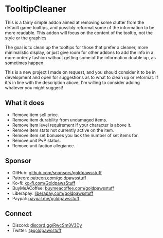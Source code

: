 # TooltipCleaner
This is a fairly simple addon aimed at removing some clutter from the default game tooltips, and possibly reformat some of the information to be more readable. This addon will focus on the content of the tooltip, not the style or the graphics.

The goal is to clean up the tooltips for those that prefer a cleaner, more minimalistic display, or just give room for other addons to add the info in a more orderly fashion without getting some of the information double up, as sometimes happen.

This is a new project I made on request, and you should consider it to be in development and open for suggestions as to what to clean up or reformat. If it's in line with the description above, I'm willing to consider adding whatever you might suggest!

## What it does
* Remove item sell price.
* Remove item durability from undamaged items.
* Remove item level requirement if your character is above it.
* Remove item stats not currently active on the item.
* Remove item set bonuses you lack the number of set items for.
* Remove unit PvP status.
* Remove unit faction allegiance.

## Sponsor
- GitHub: [github.com/sponsors/goldpawsstuff](https://github.com/sponsors/goldpawsstuff)
- Patreon: [patreon.com/goldpawsstuff](https://www.patreon.com/goldpawsstuff)
- Ko-fi: [ko-fi.com/GoldpawsStuff](https://ko-fi.com/goldpawsstuff)
- BuyMeACoffee: [buymeacoffee.com/goldpawsstuff](https://www.buymeacoffee.com/goldpawsstuff)
- Liberapay: [liberapay.com/goldpawsstuff](https://liberapay.com/goldpawsstuff)
- Paypal: [paypal.me/goldpawsstuff](https://www.paypal.me/goldpawsstuff)

## Connect
- Discord: [discord.gg/RwcSm8V3Dy](https://discord.gg/RwcSm8V3Dy)
- Twitter: [@goldpawsstuff](https://twitter.com/goldpawsstuff)
